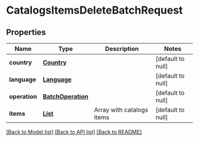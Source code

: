 # CatalogsItemsDeleteBatchRequest
## Properties

| Name | Type | Description | Notes |
|------------ | ------------- | ------------- | -------------|
| **country** | [**Country**](Country.md) |  | [default to null] |
| **language** | [**Language**](Language.md) |  | [default to null] |
| **operation** | [**BatchOperation**](BatchOperation.md) |  | [default to null] |
| **items** | [**List**](ItemDeleteBatchRecord.md) | Array with catalogs items | [default to null] |

[[Back to Model list]](../README.md#documentation-for-models) [[Back to API list]](../README.md#documentation-for-api-endpoints) [[Back to README]](../README.md)

